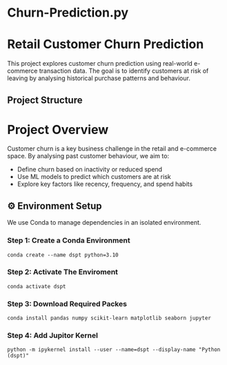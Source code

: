 # Churn-Prediction.py

# Retail Customer Churn Prediction

This project explores customer churn prediction using real-world e-commerce transaction data. The goal is to identify customers at risk of leaving by analysing historical purchase patterns and behaviour.

## Project Structure

# Project Overview

Customer churn is a key business challenge in the retail and e-commerce space. By analysing past customer behaviour, we aim to:
- Define churn based on inactivity or reduced spend
- Use ML models to predict which customers are at risk
- Explore key factors like recency, frequency, and spend habits

## ⚙️ Environment Setup

We use Conda to manage dependencies in an isolated environment.

### Step 1: Create a Conda Environment

```
conda create --name dspt python=3.10
```

### Step 2: Activate The Enviroment


```
conda activate dspt
```

### Step 3: Download Required Packes

```
conda install pandas numpy scikit-learn matplotlib seaborn jupyter
```

### Step 4: Add Jupitor Kernel 

```
python -m ipykernel install --user --name=dspt --display-name "Python (dspt)"
```


